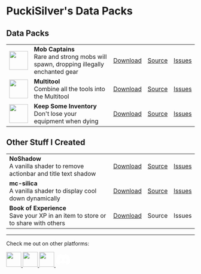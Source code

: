 # **PuckiSilver's Data Packs**
## **Data Packs**

|   |   |   |   |   |
| - | - | - | - | - |
| <img src="https://github.com/ps-dps/MobCaptains/raw/main/src/pack.png" height=50, width=50> | **Mob Captains**<br>Rare and strong mobs will spawn, dropping illegally enchanted gear | [Download](https://modrinth.com/datapack/mob-captains/versions) | [Source](https://github.com/ps-dps/MobCaptains) | [Issues](https://github.com/ps-dps/MobCaptains/issues) |
| <img src="https://github.com/ps-dps/Multitool/raw/main/src/pack.png" height=50, width=50> | **Multitool**<br>Combine all the tools into the Multitool | [Download](https://modrinth.com/datapack/multitool/versions) | [Source](https://github.com/ps-dps/Multitool) | [Issues](https://github.com/ps-dps/Multitool/issues) |
| <img src="https://github.com/ps-dps/KeepSomeInventory/raw/main/src/pack.png" height=50, width=50> | **Keep Some Inventory**<br>Don't lose your equipment when dying | [Download](https://modrinth.com/datapack/keep-some-inventory/versions) | [Source](https://github.com/ps-dps/KeepSomeInventory) | [Issues](https://github.com/ps-dps/KeepSomeInventory/issues) |

## **Other Stuff I Created**

|   |   |   |   |
| - | - | - | - |
| **NoShadow**<br>A vanilla shader to remove actionbar and title text shadow | [Download](https://github.com/PuckiSilver/NoShadow/releases/latest) | [Source](https://github.com/PuckiSilver/NoShadow) | [Issues](https://github.com/PuckiSilver/NoShadow/issues) |
| **mc-silica**<br>A vanilla shader to display cool down dynamically | [Download](https://github.com/PuckiSilver/mc-silica) | [Source](https://github.com/PuckiSilver/mc-silica) | [Issues](https://github.com/PuckiSilver/mc-silica/issues) |
| **Book of Experience**<br>Save your XP in an item to store or to share with others | [Download](https://modrinth.com/datapack/book-of-experience/versions) | Source | Issues |

---
Check me out on other platforms:

<a href="https://github.com/PuckiSilver" target="_blank">
  <img src="https://github.githubassets.com/favicons/favicon-dark.svg" height="40" width="40"/>
</a>
<a href="https://modrinth.com/user/PuckiSilver" target="_blank">
  <img src="https://docs.modrinth.com/img/logo.svg" height="40" width="40"/>
</a>
<a href="https://www.planetminecraft.com/member/puckisilver" target="_blank">
  <img src="https://www.planetminecraft.com/images/layout/favicon-64.png" height="40" width="40"/>
</a>
<a href="https://discord.gg/$c$8$2$S$G$9$N$a$V$U$" target="_blank">
  <svg class="homeIcon-r0w4ny" aria-hidden="true" role="img" width="40" height="40" viewBox="0 0 28 20"><path fill="#ffffff" d="M23.0212 1.67671C21.3107 0.879656 19.5079 0.318797 17.6584 0C17.4062 0.461742 17.1749 0.934541 16.9708 1.4184C15.003 1.12145 12.9974 1.12145 11.0283 1.4184C10.819 0.934541 10.589 0.461744 10.3368 0.00546311C8.48074 0.324393 6.67795 0.885118 4.96746 1.68231C1.56727 6.77853 0.649666 11.7538 1.11108 16.652C3.10102 18.1418 5.3262 19.2743 7.69177 20C8.22338 19.2743 8.69519 18.4993 9.09812 17.691C8.32996 17.3997 7.58522 17.0424 6.87684 16.6135C7.06531 16.4762 7.24726 16.3387 7.42403 16.1847C11.5911 18.1749 16.408 18.1749 20.5763 16.1847C20.7531 16.3332 20.9351 16.4762 21.1171 16.6135C20.41 17.0369 19.6639 17.3997 18.897 17.691C19.3052 18.4993 19.7718 19.2689 20.3021 19.9945C22.6677 19.2689 24.8929 18.1364 26.8828 16.6466H26.8893C27.43 10.9731 25.9665 6.04728 23.0212 1.67671ZM9.68041 13.6383C8.39754 13.6383 7.34085 12.4453 7.34085 10.994C7.34085 9.54272 8.37155 8.34973 9.68041 8.34973C10.9893 8.34973 12.0395 9.54272 12.0187 10.994C12.0187 12.4453 10.9828 13.6383 9.68041 13.6383ZM18.3161 13.6383C17.0332 13.6383 15.9765 12.4453 15.9765 10.994C15.9765 9.54272 17.0124 8.34973 18.3161 8.34973C19.6184 8.34973 20.6751 9.54272 20.6543 10.994C20.6543 12.4453 19.6184 13.6383 18.3161 13.6383Z"></path></svg>
</a>
